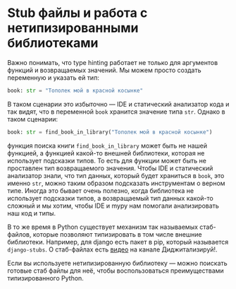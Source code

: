 # Stub файлы и работа с нетипизированными библиотеками

Важно понимать, что type hinting работает не только для аргументов функций и возвращаемых значений. Мы можем просто создать переменную и указать ей тип:

```python
book: str = "Тополек мой в красной косынке"
```

В таком сценарии это избыточно — IDE и статический анализатор кода и так видят, что в переменной `book` хранится значение типа `str`. Однако в таком сценарии:

```python
book: str = find_book_in_library("Тополек мой в красной косынке")
```

функция поиска книги `find_book_in_library` может быть не нашей функцией, а функцией какой-то внешней библиотеки, которая не использует подсказки типов. То есть для функции может быть не проставлен тип возвращаемого значения. Чтобы IDE и статический анализатор знали, что тип данных, который будет храниться в `book`, это именно `str`, можно таким образом подсказать инструментам о верном типе. Иногда это бывает очень полезно, когда библиотека не использует подсказки типов, а возвращаемый тип данных какой-то сложный и мы хотим, чтобы IDE и mypy нам помогали анализировать наш код и типы.

В то же время в Python существует механизм так называемых стаб-файлов, которые позволяют типизировать в том числе внешние библиотеки. Например, для django есть пакет в pip, который называется `django-stubs`. О стаб-файлах есть [видео](https://www.youtube.com/watch?v=KofihAoSp2U) на канале Диджитализируй!.

Если вы используете нетипизированную библиотеку — можно поискать готовые стаб файлы для неё, чтобы воспользоваться преимуществами типизированного Python.
